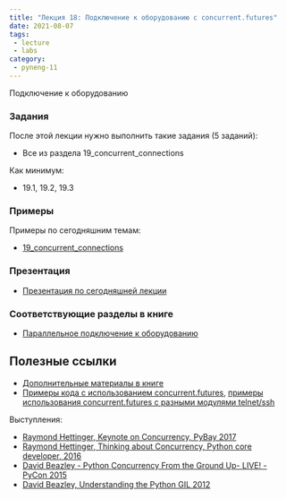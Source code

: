 ```yaml
---
title: "Лекция 18: Подключение к оборудованию с concurrent.futures"
date: 2021-08-07
tags:
 - lecture
 - labs
category:
 - pyneng-11
---
```


Подключение к оборудованию

### Задания

После этой лекции нужно выполнить такие задания (5 заданий):

* Все из раздела 19_concurrent_connections 

Как минимум:

* 19.1, 19.2, 19.3


### Примеры

Примеры по сегодняшним темам:

* [19_concurrent_connections](https://github.com/pyneng/pyneng-online-11-jun-aug-2021/tree/main/examples/19_concurrent_connections)

### Презентация

* [Презентация по сегодняшней лекции](https://github.com/pyneng/all-pyneng-slides/blob/main/pyneng/19_concurrent_connections.md)


### Соответствующие разделы в книге

* [Параллельное подключение к оборудованию](https://pyneng.readthedocs.io/ru/latest/book/19_concurrent_connections/index.html)


## Полезные ссылки

* [Дополнительные материалы в книге](https://pyneng.readthedocs.io/ru/latest/book/19_concurrent_connections/further_reading.html)
* [Примеры кода с использованием concurrent.futures](https://github.com/natenka/pyneng-examples/tree/main/concurrent_futures), [примеры использования concurrent.futures с разными модулями telnet/ssh](https://github.com/natenka/pyneng-examples/tree/main/ssh_telnet)

Выступления:

* [Raymond Hettinger, Keynote on Concurrency, PyBay 2017](https://www.youtube.com/watch?v=9zinZmE3Ogk)
* [Raymond Hettinger, Thinking about Concurrency, Python core developer, 2016](https://www.youtube.com/watch?v=Bv25Dwe84g0)
* [David Beazley - Python Concurrency From the Ground Up- LIVE! - PyCon 2015](https://www.youtube.com/watch?v=MCs5OvhV9S4)
* [David Beazley, Understanding the Python GIL 2012](https://www.youtube.com/watch?v=Obt-vMVdM8s)

